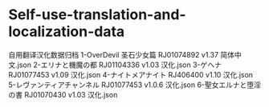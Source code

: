 # Self-use-translation-and-localization-data
自用翻译汉化数据归档
1-OverDevil 圣石少女篇 RJ01074892 v1.37 简体中文.json
2-エリナと機魔の都 RJ01104336 v1.03 汉化.json
3-ゲヘナ RJ01077453 v1.09 汉化.json
4-ナイトメアナイト RJ406400 v1.10 汉化.json
5-レヴァンティアチャンネル RJ01077453 v1.0.6 汉化.json
6-聖女エルナと堕淫の書 RJ01070430 v1.03 汉化.json
